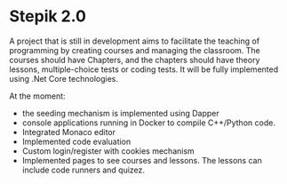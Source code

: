 
# Stepik 2.0

A project that is still in development aims to facilitate the teaching of programming by creating courses and managing the classroom. The courses should have Chapters, and the chapters should have theory lessons, multiple-choice tests or coding tests. It will be fully implemented using .Net Core technologies. 

At the moment:
- the seeding mechanism is implemented using Dapper
- console applications running in Docker to compile C++/Python code.
- Integrated Monaco editor
- Implemented code evaluation
- Custom login/register with cookies mechanism
- Implemented pages to see courses and lessons. The lessons can include code runners and quizez.
